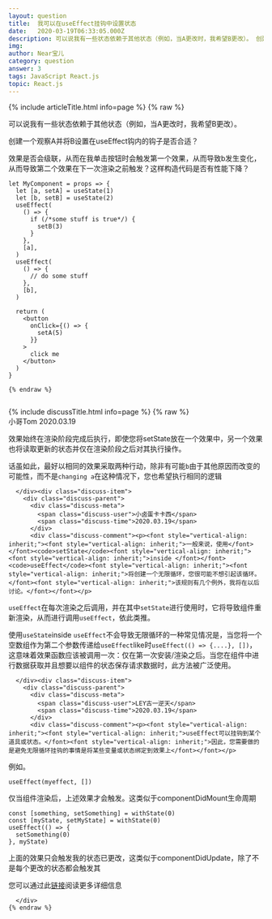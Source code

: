```yaml
---
layout: question
title:  我可以在useEffect挂钩中设置状态
date:   2020-03-19T06:33:05.000Z
description: 可以说我有一些状态依赖于其他状态（例如，当A更改时，我希望B更改）。 创建一个观察A并将B设置在useEffect钩内的钩子是否合适？ 效果是否会...
img: 
author: Near宝儿
category: question
answer: 3
tags: JavaScript React.js
topic: React.js
---
```

<div class="article-root">
  <div class="article">
    {% include articleTitle.html info=page %}
    {% raw %}
    <div class="article-content"><p><font style="vertical-align: inherit;"><font style="vertical-align: inherit;">可以说我有一些状态依赖于其他状态（例如，当A更改时，我希望B更改）。 </font></font></p>

<p><font style="vertical-align: inherit;"><font style="vertical-align: inherit;">创建一个观察A并将B设置在useEffect钩内的钩子是否合适？ </font></font></p>

<p><font style="vertical-align: inherit;"><font style="vertical-align: inherit;">效果是否会级联，从而在我单击按钮时会触发第一个效果，从而导致b发生变化，从而导致第二个效果在下一次渲染之前触发？</font><font style="vertical-align: inherit;">这样构造代码是否有性能下降？</font></font></p>

<pre><code>let MyComponent = props =&gt; {<font></font>
  let [a, setA] = useState(1)<font></font>
  let [b, setB] = useState(2)<font></font>
  useEffect(<font></font>
    () =&gt; {<font></font>
      if (/*some stuff is true*/) {<font></font>
        setB(3)<font></font>
      }<font></font>
    },<font></font>
    [a],<font></font>
  )<font></font>
  useEffect(<font></font>
    () =&gt; {<font></font>
      // do some stuff<font></font>
    },<font></font>
    [b],<font></font>
  )<font></font>
<font></font>
  return (<font></font>
    &lt;button<font></font>
      onClick={() =&gt; {<font></font>
        setA(5)<font></font>
      }}<font></font>
    &gt;<font></font>
      click me<font></font>
    &lt;/button&gt;<font></font>
  )<font></font>
}<font></font>
</code></pre></div>
    {% endraw %}
  </div>
  <p style="height: 0;width:0;overflow: hidden;"> 第2395篇《我可以在useEffect挂钩中设置状态》来自Winter(https://github.com/aiyld/aiyld.github.io)的站点</p>
  <div class="discuss-wrapper">
    {% include discussTitle.html info=page %}
    {% raw %}
    <div class="discuss-item">
        <div class="discuss-parent">
          <div class="discuss-meta">
            <span class="discuss-user">小哥Tom</span>
            <span class="discuss-time">2020.03.19</span>
          </div>
          <div class="discuss-comment"><p><font style="vertical-align: inherit;"><font style="vertical-align: inherit;">效果始终在渲染阶段完成后执行，即使您将setState放在一个效果中，另一个效果也将读取更新的状态并仅在渲染阶段之后对其执行操作。 </font></font></p>

<p><font style="vertical-align: inherit;"><font style="vertical-align: inherit;">话虽如此，最好以相同的效果采取两种行动，除非有可能</font></font><code>b</code><font style="vertical-align: inherit;"><font style="vertical-align: inherit;">由于其他原因而改变</font><font style="vertical-align: inherit;">的可能性，</font><font style="vertical-align: inherit;">而不是</font></font><code>changing a</code><font style="vertical-align: inherit;"><font style="vertical-align: inherit;">在这种情况下，您也希望执行相同的逻辑</font></font></p></div>
        </div>
        
      </div><div class="discuss-item">
        <div class="discuss-parent">
          <div class="discuss-meta">
            <span class="discuss-user">小卤蛋卡卡西</span>
            <span class="discuss-time">2020.03.19</span>
          </div>
          <div class="discuss-comment"><p><font style="vertical-align: inherit;"><font style="vertical-align: inherit;">一般来说，使用</font></font><code>setState</code><font style="vertical-align: inherit;"><font style="vertical-align: inherit;">inside </font></font><code>useEffect</code><font style="vertical-align: inherit;"><font style="vertical-align: inherit;">将创建一个无限循环，您很可能不想引起该循环。</font><font style="vertical-align: inherit;">该规则有几个例外，我将在以后讨论。</font></font></p>

<p><code>useEffect</code><font style="vertical-align: inherit;"><font style="vertical-align: inherit;">在每次渲染之后调用，并在其中</font></font><code>setState</code><font style="vertical-align: inherit;"><font style="vertical-align: inherit;">进行使用时，它将导致组件重新渲染，从而进行调用</font></font><code>useEffect</code><font style="vertical-align: inherit;"><font style="vertical-align: inherit;">，依此类推。</font></font></p>

<p><font style="vertical-align: inherit;"><font style="vertical-align: inherit;">使用</font></font><code>useState</code><font style="vertical-align: inherit;"><font style="vertical-align: inherit;">inside </font></font><code>useEffect</code><font style="vertical-align: inherit;"><font style="vertical-align: inherit;">不会导致无限循环的</font><font style="vertical-align: inherit;">一种常见情况</font><font style="vertical-align: inherit;">是，当您将一个空数组作为第二个参数传递给</font></font><code>useEffect</code><font style="vertical-align: inherit;"><font style="vertical-align: inherit;">like时</font></font><code>useEffect(() =&gt; {....}, [])</code><font style="vertical-align: inherit;"><font style="vertical-align: inherit;">，这意味着效果函数应该被调用一次：仅在第一次安装/渲染之后。</font><font style="vertical-align: inherit;">当您在组件中进行数据获取并且想要以组件的状态保存请求数据时，此方法被广泛使用。</font></font></p></div>
        </div>
        
      </div><div class="discuss-item">
        <div class="discuss-parent">
          <div class="discuss-meta">
            <span class="discuss-user">LEY古一逆天</span>
            <span class="discuss-time">2020.03.19</span>
          </div>
          <div class="discuss-comment"><p><font style="vertical-align: inherit;"><font style="vertical-align: inherit;">useEffect可以挂钩到某个道具或状态。</font><font style="vertical-align: inherit;">因此，您需要做的是避免无限循环挂钩的事情是将某些变量或状态绑定到效果上</font></font></p>

<p><font style="vertical-align: inherit;"><font style="vertical-align: inherit;">例如。</font></font></p>

<pre><code>useEffect(myeffect, [])
</code></pre>

<p><font style="vertical-align: inherit;"><font style="vertical-align: inherit;">仅当组件渲染后，上述效果才会触发。</font><font style="vertical-align: inherit;">这类似于componentDidMount生命周期</font></font></p>

<pre><code>const [something, setSomething] = withState(0)<font></font>
const [myState, setMyState] = withState(0)<font></font>
useEffect(() =&gt; {<font></font>
  setSomething(0)<font></font>
}, myState)<font></font>
</code></pre>

<p><font style="vertical-align: inherit;"><font style="vertical-align: inherit;">上面的效果只会触发我的状态已更改，这类似于componentDidUpdate，除了不是每个更改的状态都会触发其</font></font></p>

<p><font style="vertical-align: inherit;"><font style="vertical-align: inherit;">您可以通过此</font><a href="https://reactjs.org/docs/hooks-reference.html#useeffect" rel="noreferrer"><font style="vertical-align: inherit;">链接</font></a><font style="vertical-align: inherit;">阅读更多详细信息</font></font><a href="https://reactjs.org/docs/hooks-reference.html#useeffect" rel="noreferrer"><font style="vertical-align: inherit;"></font></a></p></div>
        </div>
        
      </div>
    {% endraw %}
  </div>
<div>
